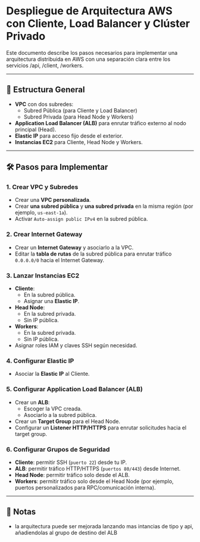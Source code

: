 # Despliegue de Arquitectura AWS con Cliente, Load Balancer y Clúster Privado

Este documento describe los pasos necesarios para implementar una arquitectura distribuida en AWS con una separación clara entre los servicios /api, /client, /workers.

---

## 🧱 Estructura General

- **VPC** con dos subredes:
  - Subred Pública (para Cliente y Load Balancer)
  - Subred Privada (para Head Node y Workers)
- **Application Load Balancer (ALB)** para enrutar tráfico externo al nodo principal (Head).
- **Elastic IP** para acceso fijo desde el exterior.
- **Instancias EC2** para Cliente, Head Node y Workers.

---

## 🛠️ Pasos para Implementar

### 1. Crear VPC y Subredes
- Crear una **VPC personalizada**.
- Crear **una subred pública** y **una subred privada** en la misma región (por ejemplo, `us-east-1a`).
- Activar `Auto-assign public IPv4` en la subred pública.

### 2. Crear Internet Gateway
- Crear un **Internet Gateway** y asociarlo a la VPC.
- Editar la **tabla de rutas** de la subred pública para enrutar tráfico `0.0.0.0/0` hacia el Internet Gateway.

### 3. Lanzar Instancias EC2
- **Cliente**:
  - En la subred pública.
  - Asignar una **Elastic IP**.
- **Head Node**:
  - En la subred privada.
  - Sin IP pública.
- **Workers**:
  - En la subred privada.
  - Sin IP pública.
- Asignar roles IAM y claves SSH según necesidad.

### 4. Configurar Elastic IP
- Asociar la **Elastic IP** al Cliente.

### 5. Configurar Application Load Balancer (ALB)
- Crear un **ALB**:
  - Escoger la VPC creada.
  - Asociarlo a la subred pública.
- Crear un **Target Group** para el Head Node.
- Configurar un **Listener HTTP/HTTPS** para enrutar solicitudes hacia el target group.

### 6. Configurar Grupos de Seguridad
- **Cliente**: permitir SSH (`puerto 22`) desde tu IP.
- **ALB**: permitir tráfico HTTP/HTTPS (`puertos 80/443`) desde Internet.
- **Head Node**: permitir tráfico solo desde el ALB.
- **Workers**: permitir tráfico solo desde el Head Node (por ejemplo, puertos personalizados para RPC/comunicación interna).

---

## 📌 Notas

- la arquitectura puede ser mejorada lanzando mas intancias de tipo y api, añadiendolas al grupo de destino del ALB 